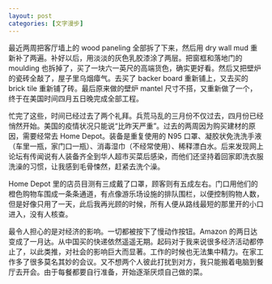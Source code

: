 ```yaml
---
layout: post
categories: [文字漫步]
---
```


最近两周把客厅墙上的 wood paneling 全部拆了下来，然后用 dry wall mud 重新补了两遍。补好以后，用淡淡的灰色乳胶漆涂了两层。把窗框和落地门的 moulding 也拆掉了，买了一块六一英尺的高端货色，确实更好看。然后又把壁炉的瓷砖全敲了，屋子里乌烟瘴气。去买了 backer board 重新铺上，又去买的 brick tile 重新铺了砖。最后原来做的壁炉 mantel 尺寸不搭，又重新做了一个，终于在美国时间四月五日晚完成全部工程。

忙完了这些，时间已经过去了两个礼拜。兵荒马乱的三月份不仅过去，四月份已经悄然开始。美国的疫情状况只能说“比昨天严重”。过去的两周因为购买建材的原因，需要经常去 Home Depot。装备是重复使用的 N95 口罩、凝胶状免洗洗手液（车里一瓶，家门口一瓶）、消毒湿巾（不经常使用）、稀释漂白水。后来发现网上论坛有传闻说有人装备齐全到华人超市买菜后感染，而他们还坚持着回家即洗衣服洗澡的习惯，让我感到毛骨悚然，赶紧去洗个澡。

Home Depot 里的店员目测有三成戴了口罩，顾客则有五成左右。门口用他们的橙色购物车围成一条条通道，有点像游乐场设施的排队围栏，以便控制购物人数，但是好像只用了一天，此后我再光顾的时候，所有人便从路线最短的那里开的小口进入，没有人核查。

最令人担心的是对经济的影响。一切都被按下了慢动作按钮。Amazon 的两日达变成了一月达。从中国买的快递依然遥遥无期。起码对于我来说很多经济活动都停止了，以此类推，对社会的影响巨大而显著。工作的时候也无法集中精力。在家工作多了很多莫名其妙的会议。又不想两个人彼此打扰到对方，我只能搬着电脑到餐厅去开会。由于每餐都要自行准备，开始逐渐厌烦自己做的菜。
